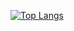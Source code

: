 [![Top Langs](https://github-readme-stats.vercel.app/api/top-langs/?username=IwamotoKakeru
)](https://github.com/anuraghazra/github-readme-stats)

<!--
**IwamotoKakeru/IwamotoKakeru** is a ✨ _special_ ✨ repository because its `README.md` (this file) appears on your GitHub profile.

Here are some ideas to get you started:

- 🔭 I’m currently working on ...
- 🌱 I’m currently learning ...
- 👯 I’m looking to collaborate on ...
- 🤔 I’m looking for help with ...
- 💬 Ask me about ...
- 📫 How to reach me: ...
- 😄 Pronouns: ...
- ⚡ Fun fact: ...
-->
